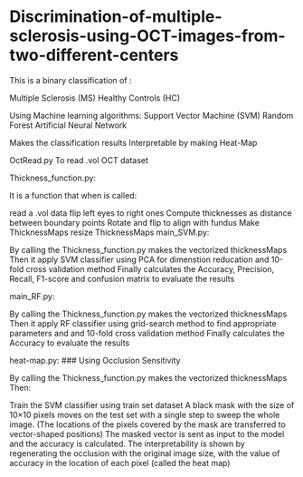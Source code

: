 # Discrimination-of-multiple-sclerosis-using-OCT-images-from-two-different-centers

This is a binary classification of :

Multiple Sclerosis (MS) Healthy Controls (HC)

Using Machine learning algorithms: Support Vector Machine (SVM) Random Forest Artificial Neural Network

Makes the classification results Interpretable by making Heat-Map

OctRead.py To read .vol OCT dataset

Thickness_function.py:

It is a function that when is called:

read a .vol data
flip left eyes to right ones
Compute thicknesses as distance between boundary points
Rotate and flip to align with fundus
Make ThicknessMaps
resize ThicknessMaps
main_SVM.py:

By calling the Thickness_function.py makes the vectorized thicknessMaps Then it apply SVM classifier using PCA for dimenstion reducation and 10-fold cross validation method Finally calculates the Accuracy, Precision, Recall, F1-score and confusion matrix to evaluate the results

main_RF.py:

By calling the Thickness_function.py makes the vectorized thicknessMaps Then it apply RF classifier using grid-search method to find appropriate parameters and and 10-fold cross validation method Finally calculates the Accuracy to evaluate the results

heat-map.py: ### Using Occlusion Sensitivity

By calling the Thickness_function.py makes the vectorized thicknessMaps Then:

Train the SVM classifier using train set dataset
A black mask with the size of 10×10 pixels moves on the test set with a single step to sweep the whole image. (The locations of the pixels covered by the mask are transferred to vector-shaped positions)
The masked vector is sent as input to the model and the accuracy is calculated.
The interpretability is shown by regenerating the occlusion with the original image size, with the value of accuracy in the location of each pixel (called the heat map)
